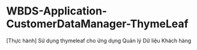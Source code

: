 # WBDS-Application-CustomerDataManager-ThymeLeaf
[Thực hành] Sử dụng thymeleaf cho ứng dụng Quản lý Dữ liệu Khách hàng

